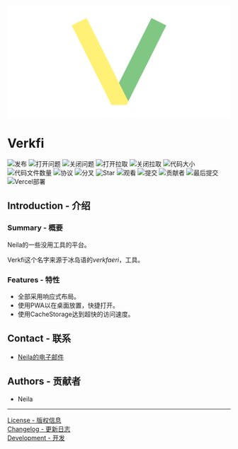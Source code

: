 <div style="text-align: center">
    <img alt="Social" src="./public/image/social.png" />
</div>

# Verkfi

![发布](https://img.shields.io/github/v/release/neila-a/verkfi?include_prereleases&style=for-the-badge)
![打开问题](https://img.shields.io/github/issues-raw/neila-a/verkfi?style=for-the-badge)
![关闭问题](https://img.shields.io/github/issues-closed-raw/neila-a/verkfi?style=for-the-badge)
![打开拉取](https://img.shields.io/github/issues-pr-raw/neila-a/verkfi?style=for-the-badge)
![关闭拉取](https://img.shields.io/github/issues-pr-closed-raw/neila-a/verkfi?style=for-the-badge)
![代码大小](https://img.shields.io/github/languages/code-size/neila-a/verkfi?style=for-the-badge)
![代码文件数量](https://img.shields.io/github/directory-file-count/neila-a/verkfi?style=for-the-badge)
![协议](https://img.shields.io/github/license/neila-a/verkfi?style=for-the-badge)
![分叉](https://img.shields.io/github/forks/neila-a/verkfi?style=for-the-badge)
![Star](https://img.shields.io/github/stars/neila-a/verkfi?style=for-the-badge)
![观看](https://img.shields.io/github/watchers/neila-a/verkfi?style=for-the-badge)
![提交](https://img.shields.io/github/commit-activity/w/neila-a/verkfi?style=for-the-badge)
![贡献者](https://img.shields.io/github/contributors/neila-a/verkfi?style=for-the-badge)
![最后提交](https://img.shields.io/github/last-commit/neila-a/verkfi?style=for-the-badge)
![Vercel部署](https://img.shields.io/github/deployments/neila-a/verkfi/Production?label=VERCEL&style=for-the-badge)

## Introduction - 介绍

### Summary - 概要

Neila的一些没用工具的平台。

Verkfi这个名字来源于冰岛语的*verkfaeri*，工具。

### Features - 特性

- 全部采用响应式布局。
- 使用PWA以在桌面放置，快捷打开。
- 使用CacheStorage达到超快的访问速度。

## Contact - 联系

- [Neila的电子邮件](mailto:neila@neila.vip)

## Authors - 贡献者

- Neila

---

[License - 版权信息](./LICENSE)  
[Changelog - 更新日志](https://github.com/neila-a/verkfi/releases)  
[Development - 开发](./CONTRIBUTION.md)
